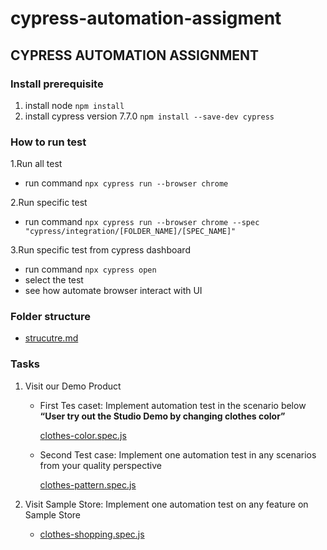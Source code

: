 # cypress-automation-assigment

## CYPRESS AUTOMATION ASSIGNMENT

### Install prerequisite

1. install node `npm install`
2. install cypress version 7.7.0 `npm install --save-dev cypress`

### How to run test

1.Run all test

- run command `npx cypress run --browser chrome`

2.Run specific test

- run command `npx cypress run --browser chrome --spec "cypress/integration/[FOLDER_NAME]/[SPEC_NAME]"`

3.Run specific test from cypress dashboard

- run command `npx cypress open`
- select the test
- see how automate browser interact with UI

### Folder structure

- [strucutre.md](/cypress/structure.md)

### Tasks

1. Visit our Demo Product

    - First Tes caset: Implement automation test in the scenario below **“User try out the Studio Demo by changing clothes color”**
        
        [clothes\-color.spec.js](cypress/integration/demo-product/clothes-color.spec.js)
        
    - Second Test case: Implement one automation test in any scenarios from your quality perspective
       
       [clothes\-pattern.spec.js](cypress/integration/demo-product/clothes-pattern.spec.js)
        
2. Visit Sample Store: Implement one automation test on any feature on Sample Store 
   - [clothes\-shopping.spec.js](cypress/integration/sample-store/clothes-shopping.spec.js)




